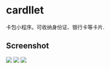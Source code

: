 # cardllet

卡包小程序。可收纳身份证、银行卡等卡片.


## Screenshot

![](screenshots/home.jpg)
![](screenshots/carddetail.jpg)
![](screenshots/waterprint.jpg)